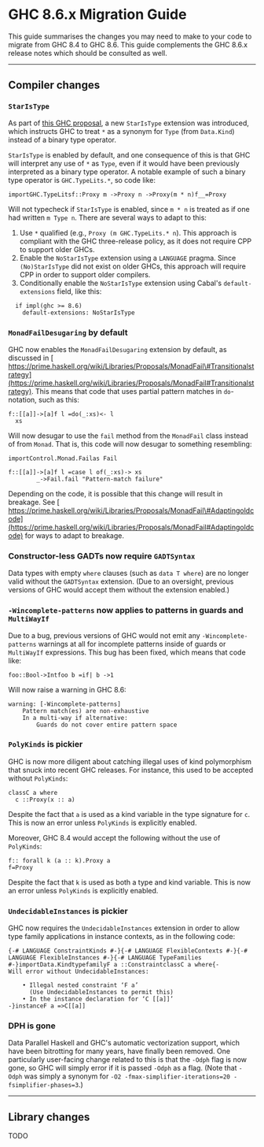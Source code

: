 # GHC 8.6.x Migration Guide


This guide summarises the changes you may need to make to your code to migrate from GHC 8.4 to GHC 8.6. This guide complements the GHC 8.6.x release notes which should be consulted as well.

---

## Compiler changes

### `StarIsType`


As part of [ this GHC proposal](https://github.com/ghc-proposals/ghc-proposals/blob/05721788de9ab6538def68c3c2c9dec50c9f24a8/proposals/0020-no-type-in-type.rst), a new `StarIsType` extension was introduced, which instructs GHC to treat `*` as a synonym for `Type` (from `Data.Kind`) instead of a binary type operator.

`StarIsType` is enabled by default, and one consequence of this is that GHC will interpret any use of `*` as `Type`, even if it would have been previously interpreted as a binary type operator. A notable example of such a binary type operator is `GHC.TypeLits.*`, so code like:

```
importGHC.TypeLitsf::Proxy m ->Proxy n ->Proxy(m * n)f__=Proxy
```


Will not typecheck if `StarIsType` is enabled, since `m * n` is treated as if one had written `m Type n`. There are several ways to adapt to this:

1. Use `*` qualified (e.g., `Proxy (m GHC.TypeLits.* n`). This approach is compliant with the GHC three-release policy, as it does not require CPP to support older GHCs.
1. Enable the `NoStarIsType` extension using a `LANGUAGE` pragma. Since `(No)StarIsType` did not exist on older GHCs, this approach will require CPP in order to support older compilers.
1. Conditionally enable the `NoStarIsType` extension using Cabal's `default-extensions` field, like this:

  ```wiki
    if impl(ghc >= 8.6)
      default-extensions: NoStarIsType
  ```

### `MonadFailDesugaring` by default


GHC now enables the `MonadFailDesugaring` extension by default, as discussed in [ https://prime.haskell.org/wiki/Libraries/Proposals/MonadFail\#Transitionalstrategy](https://prime.haskell.org/wiki/Libraries/Proposals/MonadFail#Transitionalstrategy). This means that code that uses partial pattern matches in `do`-notation, such as this:

```
f::[[a]]->[a]f l =do(_:xs)<- l
  xs
```


Will now desugar to use the `fail` method from the `MonadFail` class instead of from `Monad`. That is, this code will now desugar to something resembling:

```
importControl.Monad.Failas Fail

f::[[a]]->[a]f l =case l of(_:xs)-> xs
        _->Fail.fail "Pattern-match failure"
```


Depending on the code, it is possible that this change will result in breakage. See [ https://prime.haskell.org/wiki/Libraries/Proposals/MonadFail\#Adaptingoldcode](https://prime.haskell.org/wiki/Libraries/Proposals/MonadFail#Adaptingoldcode) for ways to adapt to breakage.

### Constructor-less GADTs now require `GADTSyntax`


Data types with empty `where` clauses (such as `data T where`) are no longer valid without the `GADTSyntax` extension. (Due to an oversight, previous versions of GHC would accept them without the extension enabled.)

### `-Wincomplete-patterns` now applies to patterns in guards and `MultiWayIf`


Due to a bug, previous versions of GHC would not emit any `-Wincomplete-patterns` warnings at all for incomplete patterns inside of guards or `MultiWayIf` expressions. This bug has been fixed, which means that code like:

```
foo::Bool->Intfoo b =if| b ->1
```


Will now raise a warning in GHC 8.6:

```wiki
warning: [-Wincomplete-patterns]
    Pattern match(es) are non-exhaustive
    In a multi-way if alternative:
        Guards do not cover entire pattern space
```

### `PolyKinds` is pickier


GHC is now more diligent about catching illegal uses of kind polymorphism that snuck into recent GHC releases. For instance, this used to be accepted without `PolyKinds`:

```
classC a where
  c ::Proxy(x :: a)
```


Despite the fact that `a` is used as a kind variable in the type signature for `c`. This is now an error unless `PolyKinds` is explicitly enabled.


Moreover, GHC 8.4 would accept the following without the use of `PolyKinds`:

```
f:: forall k (a :: k).Proxy a
f=Proxy
```


Despite the fact that `k` is used as both a type and kind variable. This is now an error unless `PolyKinds` is explicitly enabled.

### `UndecidableInstances` is pickier


GHC now requires the `UndecidableInstances` extension in order to allow type family applications in instance contexts, as in the following code:

```
{-# LANGUAGE ConstraintKinds #-}{-# LANGUAGE FlexibleContexts #-}{-# LANGUAGE FlexibleInstances #-}{-# LANGUAGE TypeFamilies #-}importData.KindtypefamilyF a ::ConstraintclassC a where{-
Will error without UndecidableInstances:

    • Illegal nested constraint ‘F a’
      (Use UndecidableInstances to permit this)
    • In the instance declaration for ‘C [[a]]’
-}instanceF a =>C[[a]]
```

### DPH is gone


Data Parallel Haskell and GHC's automatic vectorization support, which have been bitrotting for many years, have finally been removed. One particularly user-facing change related to this is that the `-Odph` flag is now gone, so GHC will simply error if it is passed `-Odph` as a flag. (Note that `-Odph` was simply a synonym for `-O2 -fmax-simplifier-iterations=20 -fsimplifier-phases=3`.)

---

## Library changes

TODO
